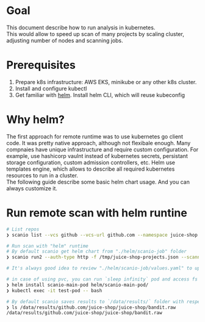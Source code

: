 # Goal

This document describe how to run analysis in kubernetes.  
This would allow to speed up scan of many projects by scaling cluster, adjusting number of nodes and scanning jobs.

# Prerequisites

1. Prepare k8s infrastructure: AWS EKS, minikube or any other k8s cluster.
2. Install and configure kubectl
3. Get familiar with [helm](https://helm.sh). Install helm CLI, which will reuse kubeconfig

# Why helm?
The first approach for remote runtime was to use kubernetes go client code. It was pretty native approach, although not flexibale enough. Many compnaies have unique infrastructure and require custom configuration. For example, use hashicorp vaulnt instead of kubernetes secrets, persistant storage configuration, custom admission controllers, etc. Helm use templates engine, which allows to describe all required kubernetes resources to run in a cluster.  
The following guide describe some basic helm chart usage. And you can always customize it.

# Run remote scan with helm runtine
```bash
# List repos
❯ scanio list --vcs github --vcs-url github.com --namespace juice-shop --output /tmp/juice-shop-projects.json

# Run scan with "helm" runtime
# By default scanio get helm chart from "./helm/scanio-job" folder
❯ scanio run2 --auth-type http -f /tmp/juice-shop-projects.json --scanner bandit --vcs github --runtime helm -j 5

# It's always good idea to review "./helm/scanio-job/values.yaml" to update some variables to fit your environment requirements.

# in case of using pvc, you can run `sleep infinity` pod and access fs with results:
❯ helm install scanio-main-pod helm/scanio-main-pod/
❯ kubectl exec -it test-pod -- bash

# By default scanio saves results to `/data/results/` folder with respect to `vcs-url`, `namespace` and `repo-name`. For example
❯ ls /data/results/github.com/juice-shop/juice-shop/bandit.raw 
/data/results/github.com/juice-shop/juice-shop/bandit.raw
```
